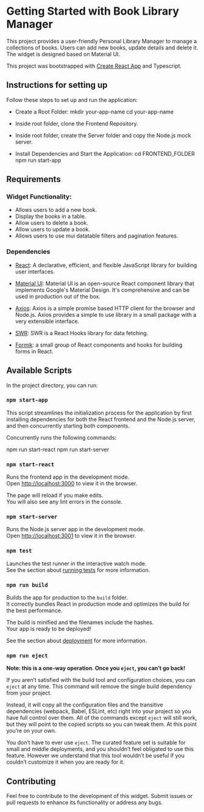 # Getting Started with Book Library Manager

This project provides a user-friendly Personal Library Manager to manage a collections of books. Users can add new books, update details and delete it. The widget is designed based on Material UI.

This project was bootstrapped with [Create React App](https://github.com/facebook/create-react-app) and Typescript.

## Instructions for setting up 

Follow these steps to set up and run the application:

- Create a Root Folder:
mkdir your-app-name
cd your-app-name

- Inside root folder, clone the Frontend Repository.

- Inside root folder, create the Server folder and copy the Node.js mock server.

- Install Dependencies and Start the Application:
cd FRONTEND_FOLDER
npm run start-app

## Requirements

### Widget Functionality:
- Allows users to add a new book.
- Display the books in a table. 
- Allow users to delete a book. 
- Allow users to update a book.
- Allows users to use mui datatable filters and pagination features.

### Dependencies

- [React](https://react.dev/): A declarative, efficient, and flexible JavaScript library for building user interfaces.

- [Material UI](https://mui.com/material-ui/): Material UI is an open-source React component library that implements Google's Material Design. It's comprehensive and can be used in production out of the box.

- [Axios](https://axios-http.com/): Axios is a simple promise based HTTP client for the browser and Node.js. Axios provides a simple to use library in a small package with a very extensible interface.

- [SWR](https://swr.vercel.app/):  SWR is a React Hooks library for data fetching.

- [Formik](https://formik.org/): a small group of React components and hooks for building forms in React.

## Available Scripts

In the project directory, you can run:

### `npm start-app`

This script streamlines the initialization process for the application by first installing dependencies for both the React frontend and the Node.js server, and then concurrently starting both components.

Concurrently runs the following commands:

npm run start-react
npm run start-server

### `npm start-react`

Runs the frontend app in the development mode.\
Open [http://localhost:3000](http://localhost:3000) to view it in the browser.

The page will reload if you make edits.\
You will also see any lint errors in the console.

### `npm start-server`

Runs the Node.js server app in the development mode.\
Open [http://localhost:3001](http://localhost:3001) to view it in the browser.

### `npm test`

Launches the test runner in the interactive watch mode.\
See the section about [running tests](https://facebook.github.io/create-react-app/docs/running-tests) for more information.

### `npm run build`

Builds the app for production to the `build` folder.\
It correctly bundles React in production mode and optimizes the build for the best performance.

The build is minified and the filenames include the hashes.\
Your app is ready to be deployed!

See the section about [deployment](https://facebook.github.io/create-react-app/docs/deployment) for more information.

### `npm run eject`

**Note: this is a one-way operation. Once you `eject`, you can’t go back!**

If you aren’t satisfied with the build tool and configuration choices, you can `eject` at any time. This command will remove the single build dependency from your project.

Instead, it will copy all the configuration files and the transitive dependencies (webpack, Babel, ESLint, etc) right into your project so you have full control over them. All of the commands except `eject` will still work, but they will point to the copied scripts so you can tweak them. At this point you’re on your own.

You don’t have to ever use `eject`. The curated feature set is suitable for small and middle deployments, and you shouldn’t feel obligated to use this feature. However we understand that this tool wouldn’t be useful if you couldn’t customize it when you are ready for it.

## Contributing

 Feel free to contribute to the development of this widget. Submit issues or pull requests to enhance its functionality or address any bugs.
